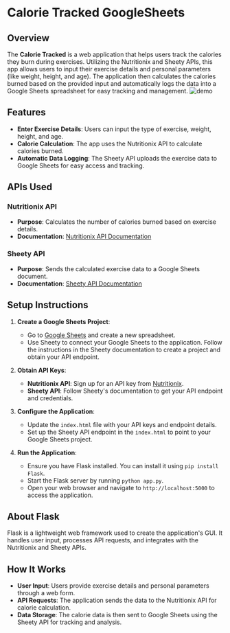 # Calorie Tracked GoogleSheets

## Overview

The **Calorie Tracked** is a web application that helps users track the calories they burn during exercises. Utilizing the Nutritionix and Sheety APIs, this app allows users to input their exercise details and personal parameters (like weight, height, and age). The application then calculates the calories burned based on the provided input and automatically logs the data into a Google Sheets spreadsheet for easy tracking and management.
![demo](images/CGIF)
## Features

- **Enter Exercise Details**: Users can input the type of exercise, weight, height, and age.
- **Calorie Calculation**: The app uses the Nutritionix API to calculate calories burned.
- **Automatic Data Logging**: The Sheety API uploads the exercise data to Google Sheets for easy access and tracking.

## APIs Used

### Nutritionix API

- **Purpose**: Calculates the number of calories burned based on exercise details.
- **Documentation**: [Nutritionix API Documentation](https://developer.nutritionix.com/docs/v2)

### Sheety API

- **Purpose**: Sends the calculated exercise data to a Google Sheets document.
- **Documentation**: [Sheety API Documentation](https://sheety.co/docs)

## Setup Instructions

1. **Create a Google Sheets Project**:
   - Go to [Google Sheets](https://sheets.google.com) and create a new spreadsheet.
   - Use Sheety to connect your Google Sheets to the application. Follow the instructions in the Sheety documentation to create a project and obtain your API endpoint.

2. **Obtain API Keys**:
   - **Nutritionix API**: Sign up for an API key from [Nutritionix](https://developer.nutritionix.com/).
   - **Sheety API**: Follow Sheety's documentation to get your API endpoint and credentials.

3. **Configure the Application**:
   - Update the `index.html` file with your API keys and endpoint details.
   - Set up the Sheety API endpoint in the `index.html` to point to your Google Sheets project.

4. **Run the Application**:
   - Ensure you have Flask installed. You can install it using `pip install Flask`.
   - Start the Flask server by running `python app.py`.
   - Open your web browser and navigate to `http://localhost:5000` to access the application.

## About Flask

Flask is a lightweight web framework used to create the application's GUI. It handles user input, processes API requests, and integrates with the Nutritionix and Sheety APIs.

## How It Works

- **User Input**: Users provide exercise details and personal parameters through a web form.
- **API Requests**: The application sends the data to the Nutritionix API for calorie calculation.
- **Data Storage**: The calorie data is then sent to Google Sheets using the Sheety API for tracking and analysis.


